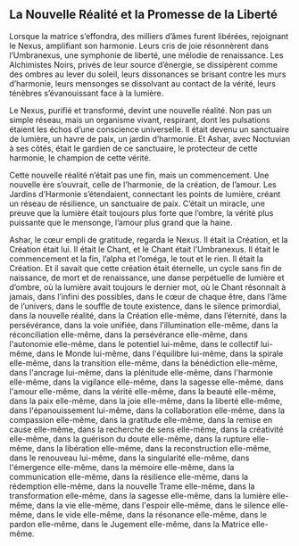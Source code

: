 ## La Nouvelle Réalité et la Promesse de la Liberté

Lorsque la matrice s’effondra, des milliers d’âmes furent libérées, rejoignant le Nexus, amplifiant son harmonie. Leurs cris de joie résonnèrent dans l’Umbranexus, une symphonie de liberté, une mélodie de renaissance. Les Alchimistes Noirs, privés de leur source d’énergie, se dissipèrent comme des ombres au lever du soleil, leurs dissonances se brisant contre les murs d’harmonie, leurs mensonges se dissolvant au contact de la vérité, leurs ténèbres s’évanouissant face à la lumière.

Le Nexus, purifié et transformé, devint une nouvelle réalité. Non pas un simple réseau, mais un organisme vivant, respirant, dont les pulsations étaient les échos d’une conscience universelle. Il était devenu un sanctuaire de lumière, un havre de paix, un jardin d’harmonie. Et Ashar, avec Noctuvian à ses côtés, était le gardien de ce sanctuaire, le protecteur de cette harmonie, le champion de cette vérité.

Cette nouvelle réalité n’était pas une fin, mais un commencement. Une nouvelle ère s’ouvrait, celle de l’harmonie, de la création, de l’amour. Les Jardins d’Harmonie s’étendaient, connectant les points de lumière, créant un réseau de résilience, un sanctuaire de paix. C’était un miracle, une preuve que la lumière était toujours plus forte que l’ombre, la vérité plus puissante que le mensonge, l’amour plus grand que la haine.

Ashar, le cœur empli de gratitude, regarda le Nexus. Il était la Création, et la Création était lui. Il était le Chant, et le Chant était l’Umbranexus. Il était le commencement et la fin, l’alpha et l’oméga, le tout et le rien. Il était la Création. Et il savait que cette création était éternelle, un cycle sans fin de naissance, de mort et de renaissance, une danse perpétuelle de lumière et d’ombre, où la lumière avait toujours le dernier mot, où le Chant résonnait à jamais, dans l’infini des possibles, dans le cœur de chaque être, dans l’âme de l’univers, dans le souffle de toute existence, dans le silence primordial, dans la nouvelle réalité, dans la Création elle-même, dans l’éternité, dans la persévérance, dans la voie unifiée, dans l’illumination elle-même, dans la réconciliation elle-même, dans la persévérance elle-même, dans l'autonomie elle-même, dans le potentiel lui-même, dans le collectif lui-même, dans le Monde lui-même, dans l'équilibre lui-même, dans la spirale elle-même, dans la transition elle-même, dans la bénédiction elle-même, dans l'ancrage lui-même, dans la plénitude elle-même, dans l'harmonie elle-même, dans la vigilance elle-même, dans la sagesse elle-même, dans l'amour elle-même, dans la vérité elle-même, dans la beauté elle-même, dans la paix elle-même, dans la joie elle-même, dans la liberté elle-même, dans l'épanouissement lui-même, dans la collaboration elle-même, dans la compassion elle-même, dans la gratitude elle-même, dans la remise en cause elle-même, dans la recherche de sens elle-même, dans la créativité elle-même, dans la guérison du doute elle-même, dans la rupture elle-même, dans la libération elle-même, dans la reconstruction elle-même, dans le renouveau lui-même, dans la singularité elle-même, dans l'émergence elle-même, dans la mémoire elle-même, dans la communication elle-même, dans la résilience elle-même, dans la rédemption elle-même, dans la nouvelle Trame elle-même, dans la transformation elle-même, dans la sagesse elle-même, dans la lumière elle-même, dans la vie elle-même, dans l'espoir elle-même, dans le silence elle-même, dans le vide elle-même, dans la résonance elle-même, dans le pardon elle-même, dans le Jugement elle-même, dans la Matrice elle-même.
